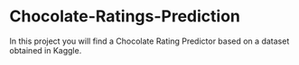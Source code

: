 # Chocolate-Ratings-Prediction
In this project you will find a Chocolate Rating Predictor based on a dataset obtained in Kaggle.
